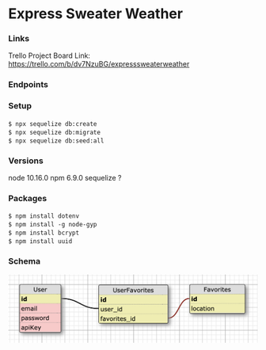# Express Sweater Weather

### Links
Trello Project Board Link: https://trello.com/b/dv7NzuBG/expresssweaterweather

### Endpoints

### Setup
`$ npx sequelize db:create`  
`$ npx sequelize db:migrate`  
`$ npx sequelize db:seed:all`  

### Versions
node 10.16.0
npm 6.9.0
sequelize ?

### Packages
`$ npm install dotenv`  
`$ npm install -g node-gyp`  
`$ npm install bcrypt`   
`$ npm install uuid` 

### Schema
![schema](schema.png)
